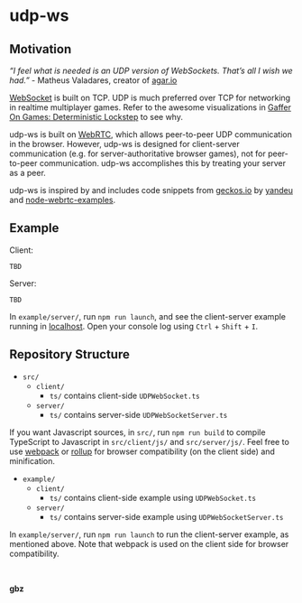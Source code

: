# udp-ws

## Motivation

<em>“I feel what is needed is an UDP version of WebSockets. That’s all I wish we had.”</em> - Matheus Valadares, creator of [agar.io](https://agar.io/)

[WebSocket](https://developer.mozilla.org/en-US/docs/Web/API/WebSocket) is built on TCP. UDP is much preferred over TCP for networking in realtime multiplayer games. Refer to the awesome visualizations in [Gaffer On Games: Deterministic Lockstep](https://gafferongames.com/post/deterministic_lockstep/) to see why.

udp-ws is built on [WebRTC](https://webrtc.org/), which allows peer-to-peer UDP communication in the browser. However, udp-ws is designed for client-server communication (e.g. for server-authoritative browser games), not for peer-to-peer communication. udp-ws accomplishes this by treating your server as a peer.

udp-ws is inspired by and includes code snippets from [geckos.io](https://github.com/geckosio/geckos.io) by [yandeu](https://github.com/yandeu) and [node-webrtc-examples](https://github.com/node-webrtc/node-webrtc-examples).

## Example

Client:
```
TBD
```

Server:
```
TBD
```

In `example/server/`, run `npm run launch`, and see the client-server example running in [localhost](http://localhost/). Open your console log using `Ctrl` + `Shift` + `I`.

## Repository Structure

- `src/`
  - `client/`
    - `ts/` contains client-side `UDPWebSocket.ts`
  - `server/`
    - `ts/` contains server-side `UDPWebSocketServer.ts`

If you want Javascript sources, in `src/`, run `npm run build` to compile TypeScript to Javascript in `src/client/js/` and `src/server/js/`. Feel free to use [webpack](https://webpack.js.org/) or [rollup](https://rollupjs.org/guide/en/) for browser compatibility (on the client side) and minification.

- `example/`
  - `client/`
    - `ts/` contains client-side example using `UDPWebSocket.ts`
  - `server/`
    - `ts/` contains server-side example using `UDPWebSocketServer.ts`

In `example/server/`, run `npm run launch` to run the client-server example, as mentioned above. Note that webpack is used on the client side for browser compatibility.

<br>

**gbz**

